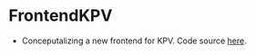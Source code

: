 # FrontendKPV

- Conceputalizing a new frontend for KPV. Code source [here](https://templatemo.com/tm-552-video-catalog).

